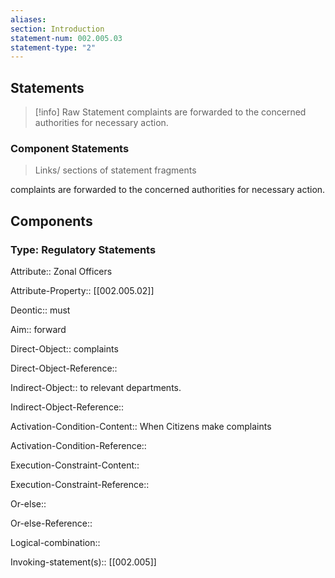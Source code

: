 ```yaml
---
aliases: 
section: Introduction
statement-num: 002.005.03
statement-type: "2"
---
```

## Statements 
> [!info] Raw Statement
> complaints are forwarded to the concerned authorities for necessary action. 
> 

### Component Statements
> Links/ sections of statement fragments 

complaints are forwarded to the concerned authorities for necessary action. 

## Components

### Type: Regulatory Statements
Attribute:: Zonal Officers

Attribute-Property:: [[002.005.02]]


Deontic:: must


Aim:: forward


Direct-Object:: complaints

Direct-Object-Reference:: 


Indirect-Object:: to relevant departments.

Indirect-Object-Reference:: 


Activation-Condition-Content:: When Citizens make complaints

Activation-Condition-Reference:: 


Execution-Constraint-Content::

Execution-Constraint-Reference:: 


Or-else::

Or-else-Reference:: 


Logical-combination::


Invoking-statement(s):: [[002.005]]


